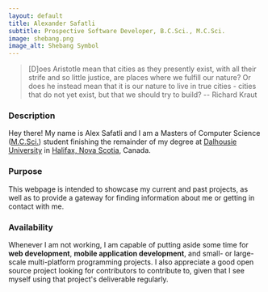 ```yaml
---
layout: default
title: Alexander Safatli
subtitle: Prospective Software Developer, B.C.Sci., M.C.Sci.
image: shebang.png
image_alt: Shebang Symbol
---
```


> [D]oes Aristotle mean that cities as they presently exist, with all their strife and so little justice, are places where we fulfill our nature? Or does he instead mean that it is our nature to live in true cities - cities that do not yet exist, but that we should try to build? -- Richard Kraut

### Description

Hey there! My name is Alex Safatli and I am a Masters of Computer Science ([M.C.Sci.](http://en.wikipedia.org/wiki/Master_of_Science_in_Information_Technology)) student finishing the remainder of my degree at [Dalhousie University](http://dal.ca) in [Halifax, Nova Scotia](https://www.google.ca/maps/place/Halifax,+NS/), Canada.

### Purpose

This webpage is intended to showcase my current and past projects, as well as to provide a gateway for finding information about me or getting in contact with me.

### Availability

Whenever I am not working, I am capable of putting aside some time for **web development**, **mobile application development**, and small- or large-scale multi-platform programming projects. I also appreciate a good open source project looking for contributors to contribute to, given that I see myself using that project's deliverable regularly.